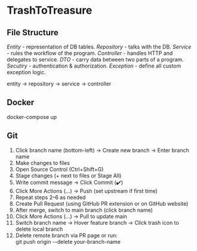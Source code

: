 # TrashToTreasure

## File Structure
*Entity* - representation of DB tables.
*Repository* - talks with the DB.
*Service* - rules the workflow of the program.
*Controller* - handles HTTP and delegates to service.
*DTO* - carry data between two parts of a program.
*Secutiry* - authentication & authorization.
*Exception* - define all custom exception logic.

entity → repository → service → controller




## Docker
docker-compose up

## Git
1. Click branch name (bottom-left) → Create new branch → Enter branch name
2. Make changes to files
3. Open Source Control (Ctrl+Shift+G)
4. Stage changes (+ next to files or Stage All)
5. Write commit message → Click Commit (✔️)
6. Click More Actions (…) → Push (set upstream if first time)
7. Repeat steps 2–6 as needed
8. Create Pull Request (using GitHub PR extension or on GitHub website)
9. After merge, switch to main branch (click branch name)
10. Click More Actions (…) → Pull to update main
11. Switch branch name → Hover feature branch → Click trash icon to delete local branch
12. Delete remote branch via PR page or run:  
    git push origin --delete your-branch-name